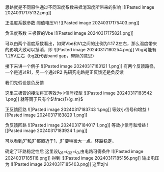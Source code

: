 思路就是不同原件通过不同温度系数来抵消温度所带来的影响
![[Pasted image 20240317175132.png]]

正温度系数参数
阈值电压Vt
![[Pasted image 20240317175403.png]]


负温度系数
三极管的Vbe
![[Pasted image 20240317175821.png]]



可以由两个温度系数看出，如果Vbe和Vt之间的比例为1:17.2左右，那么温度带来的影响大致可以抵消，即
![[Pasted image 20240317180254.png]]
Vbg可能有1.25V左右（bg就代表band gap，带隙的意思）


接下来讲一个例子
![[Pasted image 20240317183121 1.png]]
有两个反馈路径，一个是通过R1，另一个通过R2
先研究电路是正反馈还是负反馈

我们先假设是负反馈


这里三极管的接法将其等效为小信号模型
![[Pasted image 20240317183542 1.png]]
就等同于只有个$\frac{1}{g_m}$



正反馈回路
![[Pasted image 20240317183743 1.png]]
等效小信号和增益
![[Pasted image 20240317183829 1.png]]



负反馈回路
![[Pasted image 20240317184017 1.png]]
等效小信号和增益
![[Pasted image 20240317183924 1.png]]


可以看到$\beta^+$和$\beta^-$都趋近于1，$\beta^-$要稍微大一点。环路稳定。


确定了环路稳定性后
这里设$I_{Q1}$=$I_{Q2}$=$I_{O}$,由电路可得条件
![[Pasted image 20240317185118.png]]
得到
![[Pasted image 20240317185156.png]]
输出电压为
![[Pasted image 20240317185403.png]]
这里zjhi